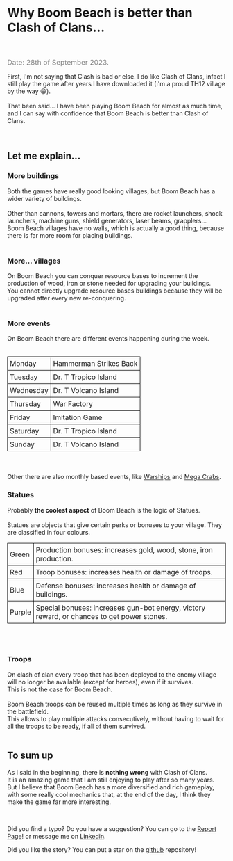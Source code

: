 # Why Boom Beach is better than Clash of Clans... 
<br /><br />
<span class="date">Date: 28th of September 2023.</span><br />

First, I'm not saying that Clash is bad or else. I do like Clash of Clans, infact I still play the game after years I have downloaded it (I'm a proud TH12 village by the way 😁).
<br /><br />
That been said... I have been playing Boom Beach for almost as much time, and I can say with confidence that Boom Beach is better than Clash of Clans.

<br />

## Let me explain...
### More buildings
Both the games have really good looking villages, but Boom Beach has a wider variety of buildings.
<br /><br />
Other than cannons, towers and mortars, there are rocket launchers, shock launchers, machine guns, shield generators, laser beams, grapplers...
<br />
Boom Beach villages have no walls, which is actually a good thing, because there is far more room for placing buildings.
<br /><br />

### More... villages
On Boom Beach you can conquer resource bases to increment the production of wood, iron or stone needed for upgrading your buildings. <br />
You cannot directly upgrade resource bases buildings because they will be upgraded after every new re-conquering.
<br /><br />

### More events
On Boom Beach there are different events happening during the week.
<br /><br />
<table>
<tr>
<td>Monday</td>
<td>Hammerman Strikes Back</td>
<tr>
</tr>
<td>Tuesday</td>
<td>Dr. T Tropico Island</td>
<tr>
</tr>
<td>Wednesday</td>
<td>Dr. T Volcano Island</td>
<tr>
</tr>
<td>Thursday</td>
<td>War Factory</td>
<tr>
</tr>
<td>Friday</td>
<td>Imitation Game</td>
<tr>
</tr>
<td>Saturday</td>
<td>Dr. T Tropico Island</td>
<tr>
</tr>
<td>Sunday</td>
<td>Dr. T Volcano Island</td>
</tr>
</table>

<br /><br />
Other there are also monthly based events, like <a href="https://boombeach.fandom.com/wiki/Warships" target="_blank" title="Warship wiki">Warships</a> and <a href="https://boombeach.fandom.com/wiki/Mega_Crab" target="_blank" title="Mega Crab wiki">Mega Crabs</a>.
<br />

### Statues
Probably **the coolest aspect** of Boom Beach is the logic of Statues. 
<br /><br />
Statues are objects that give certain perks or bonuses to your village. They are classified in four colours.

<table>
<tr>
<td>Green</td>
<td>Production bonuses: increases gold, wood, stone, iron production.</td>
</tr>
<tr>
<td>Red</td>
<td>Troop bonuses: increases health or damage of troops.</td>
</tr>
<tr>
<td>Blue</td>
<td>Defense bonuses: increases health or damage of buildings.</td>
</tr>
<tr>
<td>Purple</td>
<td>Special bonuses: increases gun-bot energy, victory reward, or chances to get power stones.</td>
</tr>
</table>

<br /><br />

### Troops
On clash of clan every troop that has been deployed to the enemy village will no longer be available (except for heroes), even if it survives.<br />
This is not the case for Boom Beach.
<br /><br />
Boom Beach troops can be reused multiple times as long as they survive in the battlefield.<br />
This allows to play multiple attacks consecutively, without having to wait for all the troops to be ready, if all of them survived.
<br /><br />

## To sum up
As I said in the beginning, there is **nothing wrong** with Clash of Clans.<br /> 
It is an amazing game that I am still enjoying to play after so many years.<br /> 
But I believe that Boom Beach has a more diversified and rich gameplay, with some really cool mechanics that, at the end of the day, I think they make the game far more interesting.

<br />

Did you find a typo? Do you have a suggestion? You can go to the <a href="https://github.com/Gabri432/angular-personal-website/issues/new" target="_blank" title="Go to the Github repository">Report Page</a>! or message me on <a href="https://www.linkedin.com/in/gabriele-gatti-87b321190/" target="_blank" title="Go to my Linkeding profile">Linkedin</a>.

Did you like the story? You can put a star on the <a href="https://github.com/Gabri432/angular-personal-website/" target="_blank" title="Go to the Github repository">github</a> repository!


<style>
.date {
    color: grey;
    font-size: 16px
}
td {
    border: 1px solid black;
    padding: 5px;
}
</style>